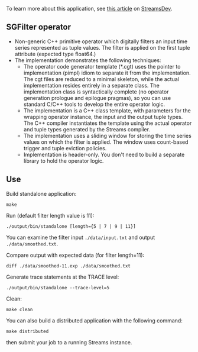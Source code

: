 To learn more about this application, see [this article](https://developer.ibm.com/streamsdev/docs/c-primitive-operator-sliding-window/) on [StreamsDev](https://developer.ibm.com/streamsdev/).

## SGFilter operator

* Non-generic C++ primitive operator which digitally filters an input time series represented as tuple values.  The filter is applied on the first tuple attribute (expected type float64.)
* The implementation demonstrates the following techniques:
    * The operator code generator template (*.cgt) uses the pointer to implementation (pimpl) idiom to separate it from the implementation. The cgt files are reduced to a minimal skeleton, while the actual implementation resides entirely in a separate class.  The implementation class is syntactically complete (no operator generation prologue and epilogue pragmas), so you can use standard C/C++ tools to develop the entire operator logic.
    * The implementation is a C++ class template, with parameters for the wrapping operator instance, the input and the output tuple types.  The C++ compiler instantiates the template using the actual operator and tuple types generated by the Streams compiler.
    * The implementation uses a sliding window for storing the time series values on which the filter is applied.  The window uses count-based trigger and tuple eviction policies.
    * Implementation is header-only. You don't need to build a separate library to hold the operator logic.

## Use
Build standalone application:

`make`

Run (default filter length value is 11):

`./output/bin/standalone [length={5 | 7 | 9 | 11}]`

You can examine the filter input `./data/input.txt` and output `./data/smoothed.txt`.

Compare output with expected data (for filter length=11):

`diff ./data/smoothed-11.exp ./data/smoothed.txt`

Generate trace statements at the TRACE level:

`./output/bin/standalone --trace-level=5`

Clean:

`make clean`

You can also build a distributed application with the following command:

`make distributed`

then submit your job to a running Streams instance.
